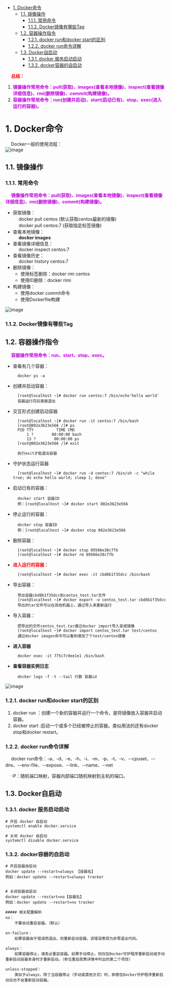 
<!-- TOC -->

- [1. Docker命令](#1-docker命令)
    - [1.1. 镜像操作](#11-镜像操作)
        - [1.1.1. 常用命令](#111-常用命令)
        - [1.1.2. Docker镜像有哪些Tag](#112-docker镜像有哪些tag)
    - [1.2. 容器操作指令](#12-容器操作指令)
        - [1.2.1. docker run和docker start的区别](#121-docker-run和docker-start的区别)
        - [1.2.2. docker run命令详解](#122-docker-run命令详解)
    - [1.3. Docker自启动](#13-docker自启动)
        - [1.3.1. docker 服务启动启动](#131-docker-服务启动启动)
        - [1.3.2. docker容器的自启动](#132-docker容器的自启动)

<!-- /TOC -->

&emsp; **<font color = "red">总结：</font>**  
1. **<font color = "clime">镜像操作常用命令：pull(获取)、images(查看本地镜像)、inspect(查看镜像详细信息)、rmi(删除镜像)、commit(构建镜像)。</font>**  
2. **<font color = "clime">容器操作常用命令：run(创建并启动)、start(启动已有)、stop、exec(进入运行的容器)。</font>**  


# 1. Docker命令  
&emsp; Docker一般的使用流程：  
![image](http://182.92.69.8:8081/img/devops/docker/docker-39.png)  

## 1.1. 镜像操作
### 1.1.1. 常用命令
&emsp; **<font color = "clime">镜像操作常用命令：pull(获取)、images(查看本地镜像)、inspect(查看镜像详细信息)、rmi(删除镜像)、commit(构建镜像)。</font>**  

* 获取镜像：  
&emsp; docker pull centos (默认获取centos最新的镜像)  
&emsp; docker pull centos:7 (获取指定标签镜像)
* 查看本地镜像：  
&emsp; **docker images**  
* 查看镜像详细信息：  
&emsp; docker inspect centos:7  
* 查看镜像历史：  
&emsp; docker history centos:7  
* 删除镜像：  
    * 使用标签删除：docker rmi centos  
    * 使用ID删除：docker rimi
* 构建镜像：    
    * 使用docker commit命令  
    * 使用Dockerfile构建

![image](http://182.92.69.8:8081/img/devops/docker/docker-8.png)  

<!-- 

* docker pull 镜像名<:tags> - 从远程仓库抽取镜像   
    docker pull centos    (默认获取centos最新的镜像)
    docker pull centos:7 (获取指定标签镜像)
* docker images - 查看本地镜像  
* docker run 镜像名<:tags> - 创建容器，启动应用  
* docker ps - 查看正在运行中的镜像  
* docker rm <-f> 容器id - 删除容器  
* docker rmi <-f> 镜像名:<tags\> - 删除镜像  
-->

### 1.1.2. Docker镜像有哪些Tag
<!-- 

http://www.zztongyun.com/article/docker%20%E6%9F%A5%E7%9C%8B%E9%95%9C%E5%83%8F%E7%9A%84%E8%AF%A6%E7%BB%86%E4%BF%A1%E6%81%AF
-->


## 1.2. 容器操作指令
&emsp; **<font color = "clime">容器操作常用命令：run、start、stop、exec。</font>**  
* 查看有几个容器：  

        docker ps -a 
        
* 创建并启动容器：  

        [root@localhost ~]# docker run centos:7 /bin/echo'hello world'
        容器运行完后直接退出

* 交互形式创建启动容器  

        [root@localhost ~]# docker run -it centos:7 /bin/bash
        [root@802e3623e566 /]# ps
        PID TTY          TIME CMD
            1 ?        00:00:00 bash
            13 ?        00:00:00 ps
        [root@802e3623e566 /]# exit

        执行exit才能退出容器  

* 守护状态运行容器  

        [root@localhost ~]# docker run -d centos:7 /bin/sh -c "while true; do echo hello world; sleep 1; done"
        
* 启动已有的容器：

        docker start 容器ID
        例：[root@localhost ~]# docker start 802e3623e566

* 停止运行的容器：  

        docker stop 容器ID
        例：[root@localhost ~]# docker stop 802e3623e566

* 删除容器：  

        [root@localhost ~]# docker stop 89566e38c7fb
        [root@localhost ~]# docker rm 89566e38c7fb

* **<font color = "red">进入运行的容器：</font>**  

        [root@localhost ~]# docker exec -it cbd8b1f35dcc /bin/bash

* 导出容器：  

        导出容器cbd8b1f35dcc到centos_test.tar文件
        [root@localhost ~]# docker export -o centos_test.tar cbd8b1f35dcc
        导出的tar文件可以在其他机器上，通过导入来重新运行  

* 导入容器：

        把导出的文件centos_test.tar通过docker import导入变成镜像
        [root@localhost ~]# docker import centos_test.tar test/centos
        通过docker images命令可以看到增加了个test/centos镜像

* **进入容器**  

        docker exec -it 775c7c9ee1e1 /bin/bash

* **查看容器实例日志**  

        docker logs -f -t --tail 行数 容器id

![image](http://182.92.69.8:8081/img/devops/docker/docker-7.png)  

### 1.2.1. docker run和docker start的区别
<!-- 
docker run和docker start的区别
https://blog.csdn.net/weixin_44455388/article/details/120947771
-->
1. docker run ：创建一个新的容器并运行一个命令，是将镜像放入容器并启动容器。  
2. docker start :启动一个或多个已经被停止的容器。类似用法的还有docker stop和docker restart。  


### 1.2.2. docker run命令详解  
<!-- 
https://blog.csdn.net/qq_38974638/article/details/121061590
-->
&emsp; docker run命令：-a、-d、-e、-h、-i、-m、-p、-t、-v、--cpuset、--dns、--env-file、--expose、--link、--name、--net  

&emsp; -P：随机端口映射，容器内部端口随机映射到主机的端口。




## 1.3. Docker自启动  
<!-- 
Docker 自动启动和容器自动启动
https://blog.csdn.net/m0_67392661/article/details/123732115
-->

### 1.3.1. docker 服务启动启动

```text
# 开启 docker 自启动
systemctl enable docker.service

# 关闭 docker 自启动
systemctl disable docker.service
```


### 1.3.2. docker容器的自启动  

```text
# 开启容器自启动
docker update --restart=always 【容器名】
例如：docker update --restart=always tracker


# 关闭容器自启动
docker update --restart=no【容器名】
例如：docker update --restart=no tracker

##### 相关配置解析
no：
    不要自动重启容器。（默认）

on-failure： 
    如果容器由于错误而退出，则重新启动容器，该错误表现为非零退出代码。

always：
    如果容器停止，请务必重启容器。如果手动停止，则仅在Docker守护程序重新启动或手动重新启动容器本身时才重新启动。（参见重启政策详情中列出的第二个项目）

unless-stopped：
    类似于always，除了当容器停止（手动或其他方式）时，即使在Docker守护程序重新启动后也不会重新启动容器。
```
